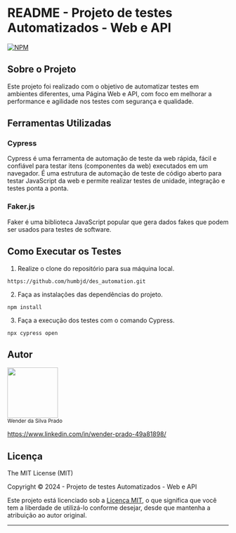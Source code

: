 # README - Projeto de testes Automatizados - Web e API
[![NPM](https://img.shields.io/npm/l/react)](https://github.com/wenderprado/AutomacaoCypress1/blob/main/LICENSE)




## Sobre o Projeto

Este projeto foi realizado com o objetivo de automatizar testes em ambientes diferentes, uma Página Web e API, com foco em melhorar a performance e agilidade nos testes com segurança e qualidade.

## Ferramentas Utilizadas

### Cypress

Cypress é uma ferramenta de automação de teste da web rápida, fácil e confiável para testar itens (componentes da web) executados em um navegador. É uma estrutura de automação de teste de código aberto para testar JavaScript da web e permite realizar testes de unidade, integração e testes ponta a ponta.

### Faker.js

Faker é uma biblioteca JavaScript popular que gera dados fakes que podem ser usados para testes de software.

## Como Executar os Testes

1. Realize o clone do repositório para sua máquina local.

```
https://github.com/humbjd/des_automation.git
```

2. Faça as instalações das dependências do projeto.

```
npm install
```

3. Faça a execução dos testes com o comando Cypress.

```
npx cypress open
```

## Autor

<img loading="lazy" src="https://media.licdn.com/dms/image/D4D35AQGhNhowYvuxHw/profile-framedphoto-shrink_400_400/0/1708375177388?e=1709128800&v=beta&t=fV6Jgq382V4HrPNbyb1Nu8Z9GcxdLTLgY8dg8r14oME" width=115><br><sub>Wender da Silva Prado</sub>


https://www.linkedin.com/in/wender-prado-49a81898/
## Licença

The MIT License (MIT)

Copyright ©️ 2024 - Projeto de testes Automatizados - Web e API

Este projeto está licenciado sob a [Licença MIT](LICENSE), o que significa que você tem a liberdade de utilizá-lo conforme desejar, desde que mantenha a atribuição ao autor original.

---
